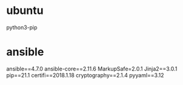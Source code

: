 # ubuntu

python3-pip

# ansible

ansible==4.7.0
ansible-core==2.11.6
MarkupSafe=2.0.1
Jinja2==3.0.1
pip==21.1
certifi==2018.1.18
cryptography==2.1.4
pyyaml==3.12
